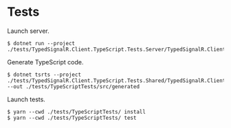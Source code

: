 # Tests

Launch server.

```
$ dotnet run --project ./tests/TypedSignalR.Client.TypeScript.Tests.Server/TypedSignalR.Client.TypeScript.Tests.Server.csproj
```


Generate TypeScript code.
```
$ dotnet tsrts --project ./tests/TypedSignalR.Client.TypeScript.Tests.Shared/TypedSignalR.Client.TypeScript.Tests.Shared.csproj --out ./tests/TypeScriptTests/src/generated
```

Launch tests.

```
$ yarn --cwd ./tests/TypeScriptTests/ install
$ yarn --cwd ./tests/TypeScriptTests/ test
```


